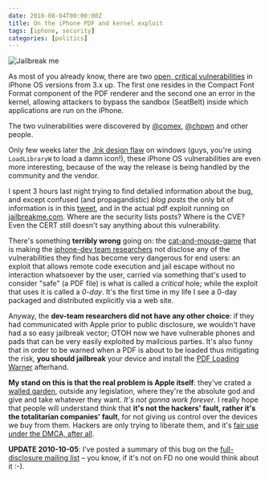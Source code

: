 ```yaml
---
date: 2010-08-04T00:00:00Z
title: On the iPhone PDF and kernel exploit
tags: [iphone, security]
categories: [politics]
---
```


![Jailbreak me](/posts/2010-08-04-on-the-iphone-pdf-and-kernel-exploit/jailbreakme.jpg)

As most of you already know, there are two [open, critical
vulnerabilities](http://www.vupen.com/english/advisories/2010/1992) in iPhone
OS versions from 3.x up. The first one resides in the Compact Font Format
component of the PDF renderer and the second one an error in the kernel,
allowing attackers to bypass the sandbox (SeatBelt) inside which applications
are run on the iPhone.

The two vulnerabilities were discovered by [@comex](http://twitter.com/comex),
[@chpwn](http://twitter.com/chpwn) and other people.

Only few weeks later the [.lnk design
flaw](http://www.kb.cert.org/vuls/id/940193) on windows (guys, you're using
`LoadLibraryW` to load a damn icon!), these iPhone OS vulnerabilities are even
more interesting, because of the way the release is being handled by the
community and the vendor.

I spent 3 hours last night trying to find detalied information about the bug,
and except confused (and propagandistic) *blog posts* the only bit of
information is in this [tweet](http://twitter.com/chpwn/statuses/20173810590),
and in the actual pdf exploit running on
[jailbreakme.com](http://www.jailbreakme.com/_/). Where are the security lists
posts? Where is the CVE? Even the CERT still doesn't say anything about this
vulnerability.

There's something **terribly wrong** going on: the
[cat-and-mouse-game](http://en.wikipedia.org/wiki/Cat_and_mouse) that is making
the [iphone-dev team researchers](http://blog.iphone-dev.org/) not disclose any
of the vulnerabilities they find has become very dangerous for end users: an
exploit that allows remote code execution and jail escape without no
interaction whatsoever by the user, carried via something that's used to
consider "safe" (a PDF file) is what is called a *critical* hole; while the
exploit that uses it is called a *0-day*. It's the first time in my life I see
a 0-day packaged and distributed explicitly via a web site.

Anyway, the **dev-team researchers did not have any other choice**: if they had
communicated with Apple prior to public disclosure, we wouldn't have had a so
easy jailbreak vector; OTOH now we have vulnerable phones and pads that can be
very easily exploited by mailcious parties. It's also funny that in order to be
warned when a PDF is about to be loaded thus mitigating the risk, **you should
jailbreak** your device and install the [PDF Loading
Warner](http://9to5mac.com/pdf-loading-warner-on-cydia) afterhand.

**My stand on this is that the real problem is Apple itself**: they've crated a
[walled garden](http://en.wikipedia.org/wiki/Walled_garden_(technology)),
outside any legislation, where they're the absolute god and give and take
whatever they want. *It's not gonna work forever*. I really hope that people
will understand think that **it's not the hackers' fault, rather it's the
totalitarian companies' fault**, for not giving us control over the devices we
buy from them. Hackers are only trying to liberate them, and it's [fair use
under the DMCA, after all](http://www.eff.org/press/archives/2010/07/26).

**UPDATE 2010-10-05**: I've posted a summary of this bug on the
[full-disclosure mailing list](http://seclists.org/fulldisclosure/2010/Aug/37)
– you know, if it's not on FD no one would think about it :-).
